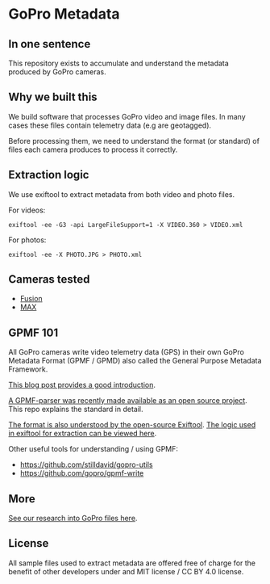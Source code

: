 # GoPro Metadata

## In one sentence

This repository exists to accumulate and understand the metadata produced by GoPro  cameras.

## Why we built this

We build software that processes GoPro video and image files. In many cases these files contain telemetry data (e.g are geotagged).

Before processing them, we need to understand the format (or standard) of files each camera produces to process it correctly.

## Extraction logic

We use exiftool to extract metadata from both video and photo files.

For videos:

```
exiftool -ee -G3 -api LargeFileSupport=1 -X VIDEO.360 > VIDEO.xml
```

For photos:

```
exiftool -ee -X PHOTO.JPG > PHOTO.xml
```

## Cameras tested

* [Fusion](/fusion)
* [MAX](/max)

## GPMF 101

All GoPro cameras write video telemetry data (GPS) in their own GoPro Metadata Format (GPMF / GPMD) also called the General Purpose Metadata Framework.

[This blog post provides a good introduction](https://gopro.com/en/us/news/gopro-video-metadata-open-source-explained).

[A GPMF-parser was recently made available as an open source project](https://github.com/gopro/gpmf-parser). This repo explains the standard in detail.

[The format is also understood by the open-source Exiftool](https://exiftool.org/). [The logic used in exiftool for extraction can be viewed here](https://github.com/exiftool/exiftool/blob/master/lib/Image/ExifTool/GoPro.pm).

Other useful tools for understanding / using GPMF:

* https://github.com/stilldavid/gopro-utils
* https://github.com/gopro/gpmf-write


## More

[See our research into GoPro files here](https://guides.trekview.org/explorer/developer-docs/sequences/process/gopro-video-telemetry).

## License

All sample files used to extract metadata are offered free of charge for the benefit of other developers under and MIT license / CC BY 4.0 license.